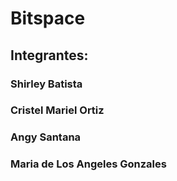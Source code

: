 # Bitspace
## Integrantes:
### Shirley Batista
### Cristel Mariel Ortiz
### Angy Santana
### Maria de Los Angeles Gonzales
